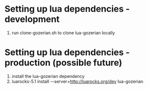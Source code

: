 # Setting up lua dependencies - development
1. run clone-gozerian.sh to clone lua-gozerian locally


# Setting up lua dependencies - production (possible future)
1. install the lua-gozerian dependency
2. luarocks-5.1 install --server=http://luarocks.org/dev lua-gozerian
